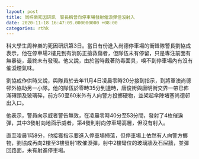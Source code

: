 ```yaml
---
layout: post
title: 周梓樂死因研訊　警長稱曾向停車場發射催淚彈但沒射入
date: 2020-11-18 16:47:09.000000000 +08:00
categories: rthk
---
```


科大學生周梓樂的死因研訊第3日。當日有份進入尚德停車場的衝鋒隊警長劉協成表示，他在停車場2樓見到有消防正搶救傷者，但隊伍未有停留，只是專注前面有無暴徒，最終未有發現。他又說，由於當時戴著防毒面具，嗅不到停車場內有沒有催淚煙氣味。

劉協成作供時又說，與隊員於去年11月4日凌晨零時20分接到指示，到將軍澳尚德邨外協助另一小隊。他的隊伍於零時35分到達時，唐俊街與唐明街交界一帶已佈滿磚頭及玻璃碎，前方50至60米外有人向警方投擲硬物，並架起傘陣堵塞尚德邨出入口。

他表示，警員向示威者警告無效，在凌晨零時40分至53分間，發射了4枚催淚彈，其中3發射向地面示威者，第4發則射向停車場高層，但沒有射入。

直至凌晨1時8分，他接獲指示要進入停車場掃蕩，但停車場上依然有人向警方擲物，劉協成再向2樓至3樓發射1枚催淚彈，射中2樓彎位的玻璃牆及石屎牆，並彈回路面，未有射進停車場。
